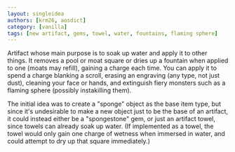 ```yaml
---
layout: singleidea
authors: [krm26, aosdict]
category: [vanilla]
tags: [new artifact, gems, towel, water, fountains, flaming sphere]
---
```

Artifact whose main purpose is to soak up water and apply it to other things. It
removes a pool or moat square or dries up a fountain when applied to one (moats
may refill), gaining a charge each time. You can apply it to spend a charge
blanking a scroll, erasing an engraving (any type, not just dust), cleaning your
face or hands, and extinguish fiery monsters such as a flaming sphere (possibly
instakilling them).

The initial idea was to create a "sponge" object as the base item type, but
since it's undesirable to make a new object just to be the base of an artifact,
it could instead either be a "spongestone" gem, or just an artifact towel, since
towels can already soak up water. (If implemented as a towel, the towel would
only gain one charge of wetness when immersed in water, and could attempt to dry
up that square immediately.)
